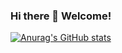 ### Hi there 👋 Welcome!

[![Anurag's GitHub stats](https://github-readme-stats.vercel.app/api?username=lee-sangone)](https://github.com/anuraghazra/github-readme-stats)


<!--
**lee-sangone/lee-sangone** is a ✨ _special_ ✨ repository because its `README.md` (this file) appears on your GitHub profile.

Here are some ideas to get you started:

- 🔭 I’m currently working on ...
- 🌱 I’m currently learning ...
- 👯 I’m looking to collaborate on ...
- 🤔 I’m looking for help with ...
- 💬 Ask me about ...
- 📫 How to reach me: ...
- 😄 Pronouns: ...
- ⚡ Fun fact: ...
-->
